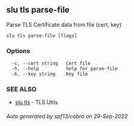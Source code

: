 ## slu tls parse-file

Parse TLS Certificate data from file (cert, key)

```
slu tls parse-file [flags]
```

### Options

```
  -c, --cert string   Cert file
  -h, --help          help for parse-file
  -k, --key string    Key file
```

### SEE ALSO

* [slu tls](slu_tls.md)	 - TLS Utils

###### Auto generated by spf13/cobra on 29-Sep-2022
